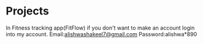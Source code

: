 # Projects
In Fitness tracking app(FitFlow) if you don't want to make an account login into my account.
Email:alishwashakeel7@gmail.com
Password:alishwa*890
